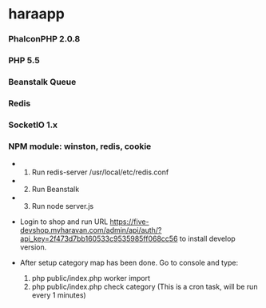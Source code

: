 # haraapp

### PhalconPHP 2.0.8
### PHP 5.5
### Beanstalk Queue
### Redis
### SocketIO 1.x
### NPM module: winston, redis, cookie

- 1. Run redis-server /usr/local/etc/redis.conf

- 2. Run Beanstalk

- 3. Run node server.js

- Login to shop and run URL https://five-devshop.myharavan.com/admin/api/auth/?api_key=2f473d7bb160533c9535985ff068cc56 to install develop version.

- After setup category map has been done. Go to console and type:
    1. php public/index.php worker import
    2. php public/index.php check category (This is a cron task, will be run every 1 minutes)
